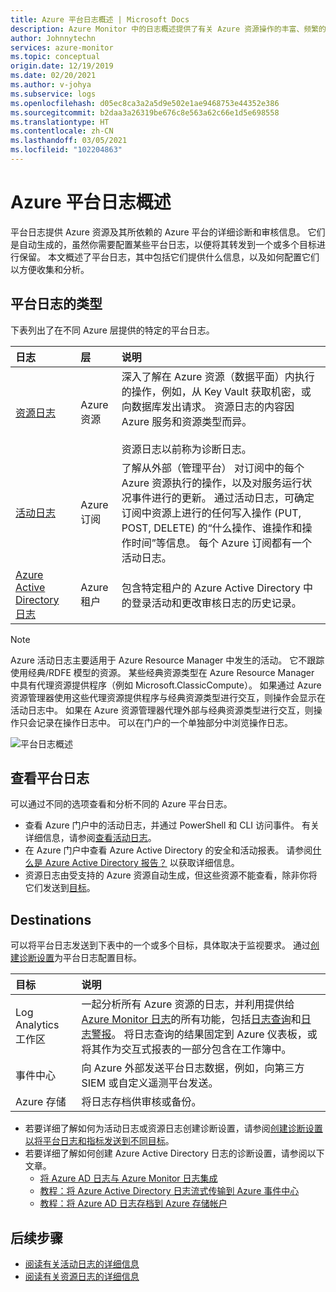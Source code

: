 ```yaml
---
title: Azure 平台日志概述 | Microsoft Docs
description: Azure Monitor 中的日志概述提供了有关 Azure 资源操作的丰富、频繁的数据。
author: Johnnytechn
services: azure-monitor
ms.topic: conceptual
origin.date: 12/19/2019
ms.date: 02/20/2021
ms.author: v-johya
ms.subservice: logs
ms.openlocfilehash: d05ec8ca3a2a5d9e502e1ae9468753e44352e386
ms.sourcegitcommit: b2daa3a26319be676c8e563a62c66e1d5e698558
ms.translationtype: HT
ms.contentlocale: zh-CN
ms.lasthandoff: 03/05/2021
ms.locfileid: "102204863"
---
```

# <a name="overview-of-azure-platform-logs"></a>Azure 平台日志概述
平台日志提供 Azure 资源及其所依赖的 Azure 平台的详细诊断和审核信息。 它们是自动生成的，虽然你需要配置某些平台日志，以便将其转发到一个或多个目标进行保留。 本文概述了平台日志，其中包括它们提供什么信息，以及如何配置它们以方便收集和分析。

## <a name="types-of-platform-logs"></a>平台日志的类型
下表列出了在不同 Azure 层提供的特定的平台日志。

| 日志 | 层 | 说明 |
|:---|:---|:---|
| [资源日志](../platform/resource-logs.md) | Azure 资源 | 深入了解在 Azure 资源（数据平面）内执行的操作，例如，从 Key Vault 获取机密，或向数据库发出请求。  资源日志的内容因 Azure 服务和资源类型而异。<br><br>资源日志以前称为诊断日志。   |
| [活动日志](../essentials/activity-log.md) | Azure 订阅 | 了解从外部（管理平台）  对订阅中的每个 Azure 资源执行的操作，以及对服务运行状况事件进行的更新。 通过活动日志，可确定订阅中资源上进行的任何写入操作 (PUT, POST, DELETE) 的“什么操作、谁操作和操作时间”等信息。    每个 Azure 订阅都有一个活动日志。 |
| [Azure Active Directory 日志](../../active-directory/reports-monitoring/overview-reports.md) | Azure 租户 |  包含特定租户的 Azure Active Directory 中的登录活动和更改审核日志的历史记录。   |

> [!NOTE]
> Azure 活动日志主要适用于 Azure Resource Manager 中发生的活动。 它不跟踪使用经典/RDFE 模型的资源。 某些经典资源类型在 Azure Resource Manager 中具有代理资源提供程序（例如 Microsoft.ClassicCompute）。 如果通过 Azure 资源管理器使用这些代理资源提供程序与经典资源类型进行交互，则操作会显示在活动日志中。 如果在 Azure 资源管理器代理外部与经典资源类型进行交互，则操作只会记录在操作日志中。 可以在门户的一个单独部分中浏览操作日志。

![平台日志概述](./media/platform-logs-overview/logs-overview.png)




## <a name="viewing-platform-logs"></a>查看平台日志
可以通过不同的选项查看和分析不同的 Azure 平台日志。

- 查看 Azure 门户中的活动日志，并通过 PowerShell 和 CLI 访问事件。 有关详细信息，请参阅[查看活动日志](../essentials/activity-log.md#view-the-activity-log)。 
- 在 Azure 门户中查看 Azure Active Directory 的安全和活动报表。 请参阅[什么是 Azure Active Directory 报告？](../../active-directory/reports-monitoring/overview-reports.md)  以获取详细信息。
- 资源日志由受支持的 Azure 资源自动生成，但这些资源不能查看，除非你将它们发送到[目标](#destinations)。 

## <a name="destinations"></a>Destinations
可以将平台日志发送到下表中的一个或多个目标，具体取决于监视要求。 通过[创建诊断设置](../essentials/diagnostic-settings.md)为平台日志配置目标。

| 目标 | 说明 |
|:---|:---|
| Log Analytics 工作区 | 一起分析所有 Azure 资源的日志，并利用提供给 [Azure Monitor 日志](../platform/data-platform-logs.md)的所有功能，包括[日志查询](../log-query/log-query-overview.md)和[日志警报](../alerts/alerts-log.md)。 将日志查询的结果固定到 Azure 仪表板，或将其作为交互式报表的一部分包含在工作簿中。 |  |
| 事件中心 | 向 Azure 外部发送平台日志数据，例如，向第三方 SIEM 或自定义遥测平台发送。
| Azure 存储 | 将日志存档供审核或备份。 |

- 若要详细了解如何为活动日志或资源日志创建诊断设置，请参阅[创建诊断设置以将平台日志和指标发送到不同目标](../essentials/diagnostic-settings.md)。 
- 若要详细了解如何创建 Azure Active Directory 日志的诊断设置，请参阅以下文章。
  - [将 Azure AD 日志与 Azure Monitor 日志集成](../../active-directory/reports-monitoring/howto-integrate-activity-logs-with-log-analytics.md)
  - [教程：将 Azure Active Directory 日志流式传输到 Azure 事件中心](../../active-directory/reports-monitoring/tutorial-azure-monitor-stream-logs-to-event-hub.md)
  - [教程：将 Azure AD 日志存档到 Azure 存储帐户](../../active-directory/reports-monitoring/quickstart-azure-monitor-route-logs-to-storage-account.md)



## <a name="next-steps"></a>后续步骤

* [阅读有关活动日志的详细信息](../essentials/activity-log.md)
* [阅读有关资源日志的详细信息](../platform/resource-logs.md)


